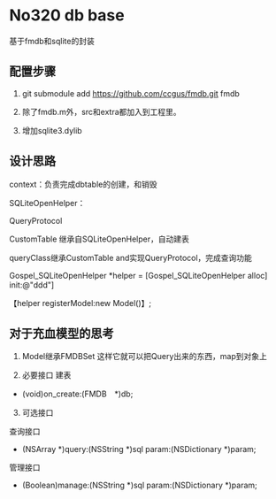 # No320 db base

基于fmdb和sqlite的封装


## 配置步骤

1. git submodule add https://github.com/ccgus/fmdb.git fmdb


2. 除了fmdb.m外，src和extra都加入到工程里。


3. 增加sqlite3.dylib




## 设计思路

context：负责完成dbtable的创建，和销毁


SQLiteOpenHelper：

QueryProtocol

CustomTable 继承自SQLiteOpenHelper，自动建表

queryClass继承CustomTable and实现QueryProtocol，完成查询功能


Gospel_SQLiteOpenHelper *helper = [Gospel_SQLiteOpenHelper alloc] init:@"ddd"]

【helper registerModel:new Model()】;






## 对于充血模型的思考



1. Model继承FMDBSet
这样它就可以把Query出来的东西，map到对象上

2. 必要接口
建表
- (void)on_create:(FMDB　*)db;

3. 可选接口

查询接口
- (NSArray *)query:(NSString *)sql  param:(NSDictionary *)param;

管理接口
- (Boolean)manage:(NSString *)sql  param:(NSDictionary *)param;


